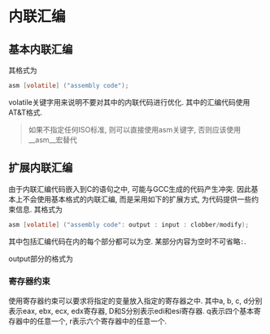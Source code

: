 内联汇编
==============



基本内联汇编
---------------

其格式为

```c
asm [volatile] ("assembly code");
```

volatile关键字用来说明不要对其中的内联代码进行优化. 其中的汇编代码使用AT&T格式. 

> 如果不指定任何ISO标准, 则可以直接使用asm关键字, 否则应该使用__asm__宏替代


扩展内联汇编
---------------

由于内联汇编代码嵌入到C的语句之中, 可能与GCC生成的代码产生冲突. 因此基本上不会使用基本格式的内联汇编, 而是采用如下的扩展方式, 为代码提供一些约束信息. 其格式为

```c
asm [volatile] ("assembly code": output : input : clobber/modify);
```

其中包括汇编代码在内的每个部分都可以为空. 某部分内容为空时不可省略`:`. 

output部分的格式为



### 寄存器约束

使用寄存器约束可以要求将指定的变量放入指定的寄存器之中. 其中a, b, c, d分别表示eax, ebx, ecx, edx寄存器, D和S分别表示edi和esi寄存器. q表示四个基本寄存器中的任意一个, r表示六个寄存器中的任意一个.




